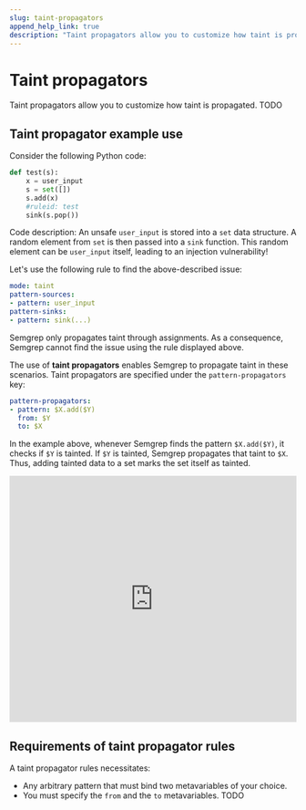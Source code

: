 ```yaml
---
slug: taint-propagators
append_help_link: true
description: "Taint propagators allow you to customize how taint is propagated."
---
```


# Taint propagators

Taint propagators allow you to customize how taint is propagated. TODO

## Taint propagator example use

Consider the following Python code:

```python
def test(s):
    x = user_input
    s = set([])
    s.add(x)
    #ruleid: test
    sink(s.pop())
```

Code description: An unsafe `user_input` is stored into a `set` data structure.
A random element from `set` is then passed into a `sink` function. This random
element can be `user_input` itself, leading to an injection vulnerability!

Let's use the following rule to find the above-described issue: 

```yaml
mode: taint
pattern-sources:
- pattern: user_input
pattern-sinks:
- pattern: sink(...)
```

Semgrep only propagates taint through assignments. As a consequence, 
Semgrep cannot find the issue using the rule displayed above.

The use of **taint propagators** enables Semgrep to propagate taint in these scenarios.
Taint propagators are specified under the `pattern-propagators` key:

```yaml
pattern-propagators:
- pattern: $X.add($Y)
  from: $Y
  to: $X
```

In the example above, whenever Semgrep finds the pattern `$X.add($Y)`, it checks if
`$Y` is tainted. If `$Y` is tainted, Semgrep propagates that taint to `$X`. 
Thus, adding tainted data to a set marks the set itself as tainted.

<iframe src="https://semgrep.dev/embed/editor?snippet=7lNe" border="0" frameBorder="0" width="100%" height="432"></iframe>

## Requirements of taint propagator rules

A taint propagator rules necessitates:
- Any arbitrary pattern that must bind two metavariables of your choice.
- You must specify the `from` and the `to` metavariables. TODO
